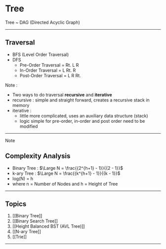# Tree 

Tree ~ DAG (Directed Acyclic Graph)

---
## Traversal

- BFS (Level Order Traversal)
- DFS 
	- Pre-Order Traversal = Rt. L R
	- In-Order Traversal = L Rt. R
	- Post-Order Traversal = L R Rt.

Note : 
- Two ways to do traversal **recursive** and **iterative**
- recursive : simple and straight forward, creates a recursive stack in memory 
- iterative : 
	- little more complicated, uses an auxiliary data structure (stack)
	- logic simple for pre-order, in-order and post order need to be modified

---

>[!Note]
> ## Complexity Analysis
> - Binary Tree : $\Large N = \frac{{2^{h+1} - 1}}{{2 - 1}}$
> - k-ary Tree : $\Large N = \frac{{k^{h+1} - 1}}{{k - 1}}$
> - log(N) = h 
> - where n = Number of Nodes and h = Height of Tree
>

---
## Topics

1. [[Binary Tree]]
2. [[Binary Search Tree]] 
3. [[Height Balanced BST (AVL Tree)]]
4. [[N-ary Tree]]
5. [[Trie]] 

---